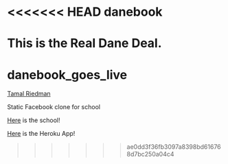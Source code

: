 <<<<<<< HEAD
danebook
========

This is the Real Dane Deal.
=======
danebook_goes_live
==================

[Tamal Riedman](https://github.com/triedman99)

Static Facebook clone for school

[Here](http://vikingcodeschool.com) is the school!

[Here](https://obscure-reef-18577.herokuapp.com/) is the Heroku App!
>>>>>>> ae0dd3f36fb3097a8398bd616768d7bc250a04c4
